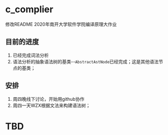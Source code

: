 # c_complier
修改README
2020年南开大学软件学院编译原理大作业
## 目前的进度
1. 已经完成词法分析  
2. 语法分析的抽象语法树的基类--`AbstractAstNode`已经完成；这是其他语法节点的基类；
## 安排
1. 周四晚线下讨论，开始用github协作
2. 周四一天WZX根据文法来构建语法树；

# TBD
